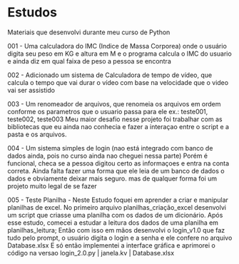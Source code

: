 # Estudos
Materiais que desenvolvi durante meu curso de Python

001 - Uma calculadora do IMC (Indice de Massa Corporea) onde o usuário digita seu peso em KG e altura em M e o programa calcula o IMC do usuario e ainda diz
em qual faixa de peso a pessoa se encontra

002 - Adicionado um sistema de Calculadora de tempo de vídeo, que calcula o tempo que vai durar o vídeo com base na velocidade que o video vai ser assistido

003 - Um renomeador de arquivos, que renomeia os arquivos em ordem conforme os parametros que o usuario passa para ele ex.: teste001, teste002, teste003
Meu maior desafio nesse projeto foi trabalhar com as bibliotecas que eu ainda nao conhecia e fazer a interaçao entre o script e a pasta e os arquivos.

004 - Um sistema simples de login (nao está integrado com banco de dados ainda, pois no curso ainda nao cheguei nessa parte) Porém é funcional,
checa se a pessoa digitou certo as informaçoes e entra na conta correta. Ainda falta fazer uma forma que ele leia de um banco de dados o dados
e obviamente deixar mais seguro. mas de qualquer forma foi um projeto muito legal de se fazer

005 - Teste Planilha - Neste Estudo foquei em aprender a criar e manipular planilhas de excel. 
No primeiro arquivo planilhas_criação_excel desenvolvi um script que criasse uma planilha com os dados de um dicionário.
Após esse estudo, comecei a estudar a leitura dos dados de uma planilha em planilhas_leitura;
Então com isso em mãos desenvolvi o login_v1.0 que faz tudo pelo prompt, o usuário digita o login e a senha e ele confere no arquivo Database.xlsx
E só então implementei a interface gráfica e aprimorei o código na versao login_2.0.py | janela.kv | Database.xlsx
